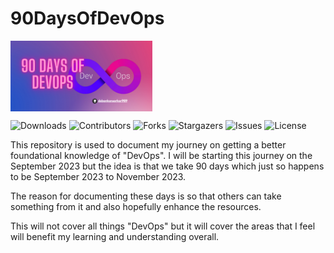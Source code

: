 # 90DaysOfDevOps
<img src="https://github.com/DebankanSarkar989/90DaysOfDevOps/blob/main/Picture/90-Days-of-Devops.png" width="45%" height="45%" align="center" >

![Downloads](https://img.shields.io/github/downloads/DebankanSarkar989/90DaysOfDevOps/total) 
![Contributors](https://img.shields.io/github/contributors/DebankanSarkar989/90DaysOfDevOps?color=dark-green) ![Forks](https://img.shields.io/github/forks/DebankanSarkar989/90DaysOfDevOps?style=social) 
![Stargazers](https://img.shields.io/github/stars/DebankanSarkar989/90DaysOfDevOps?style=social)
![Issues](https://img.shields.io/github/issues/DebankanSarkar989/90DaysOfDevOps) 
![License](https://img.shields.io/github/license/DebankanSarkar989/90DaysOfDevOps) 

This repository is used to document my journey on getting a better foundational knowledge of "DevOps". I will be starting this journey on the September 2023 but the idea is that we take 90 days which just so happens to be September 2023 to November 2023.

The reason for documenting these days is so that others can take something from it and also hopefully enhance the resources.

This will not cover all things "DevOps" but it will cover the areas that I feel will benefit my learning and understanding overall.

<br>
